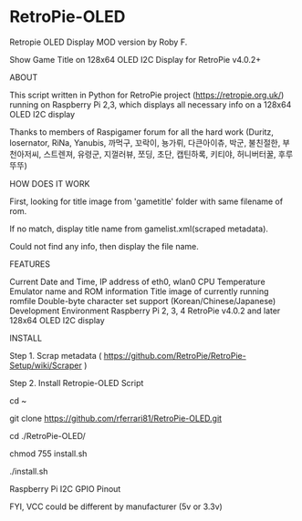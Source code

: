 # RetroPie-OLED
Retropie OLED Display MOD version by Roby F.

Show Game Title on 128x64 OLED I2C Display for RetroPie v4.0.2+

ABOUT

This script written in Python for RetroPie project (https://retropie.org.uk/) running on Raspberry Pi 2,3, which displays all necessary info on a 128x64 OLED I2C display

Thanks to members of Raspigamer forum for all the hard work (Duritz, losernator, RiNa, Yanubis, 까먹구, 꼬락이, 뇽가뤼, 다큰아이츄, 박군, 불친절한, 부천아저씨, 스트렌져, 유령군, 지껄러뷰, 쪼딩, 초단, 캡틴하록, 키티야, 허니버터꿀, 후루뚜뚜)

HOW DOES IT WORK

First, looking for title image from 'gametitle' folder with same filename of rom.

If no match, display title name from gamelist.xml(scraped metadata).

Could not find any info, then display the file name.

FEATURES

Current Date and Time, IP address of eth0, wlan0
CPU Temperature
Emulator name and ROM information
Title image of currently running romfile
Double-byte character set support (Korean/Chinese/Japanese)
Development Environment
Raspberry Pi 2, 3, 4
RetroPie v4.0.2 and later
128x64 OLED I2C display

INSTALL

Step 1. Scrap metadata ( https://github.com/RetroPie/RetroPie-Setup/wiki/Scraper )

Step 2. Install Retropie-OLED Script

cd ~

git clone https://github.com/rferrari81/RetroPie-OLED.git

cd ./RetroPie-OLED/

chmod 755 install.sh

./install.sh

Raspberry Pi I2C GPIO Pinout

FYI, VCC could be different by manufacturer (5v or 3.3v)
